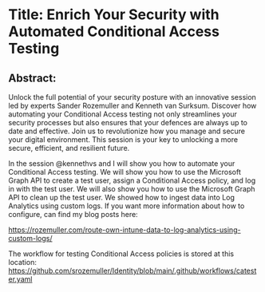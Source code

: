 # Title: Enrich Your Security with Automated Conditional Access Testing​

## Abstract: 
Unlock the full potential of your security posture with an innovative session led by experts Sander Rozemuller and Kenneth van Surksum. Discover how automating your Conditional Access testing not only streamlines your security processes but also ensures that your defences are always up to date and effective.​​
Join us to revolutionize how you manage and secure your digital environment. This session is your key to unlocking a more secure, efficient, and resilient future.

In the session @kennethvs and I will show you how to automate your Conditional Access testing. We will show you how to use the Microsoft Graph API to create a test user, assign a Conditional Access policy, and log in with the test user. We will also show you how to use the Microsoft Graph API to clean up the test user.
We showed how to ingest data into Log Analytics using custom logs. If you want more information about how to configure, can find my blog posts here:

https://rozemuller.com/route-own-intune-data-to-log-analytics-using-custom-logs/


The workflow for testing Conditional Access policies is stored at this location: https://github.com/srozemuller/Identity/blob/main/.github/workflows/catester.yaml